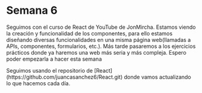 # Semana 6

  <p>Seguimos con el curso de React de YouTube de JonMircha. Estamos viendo la creación y funcionalidad de los componentes, para ello estamos diseñando diversas funcionalidades en una misma página web(llamadas a APIs, componentes, formularios, etc.). Más tarde pasaremos a los ejercicios prácticos donde ya haremos una web más seria y más compleja. Espero poder empezarla a hacer esta semana</p>

  <p>Seguimos usando el repositorio de [React](https://github.com/juancasanchez6/React.git) donde vamos actualizando lo que hacemos cada día.</p>
